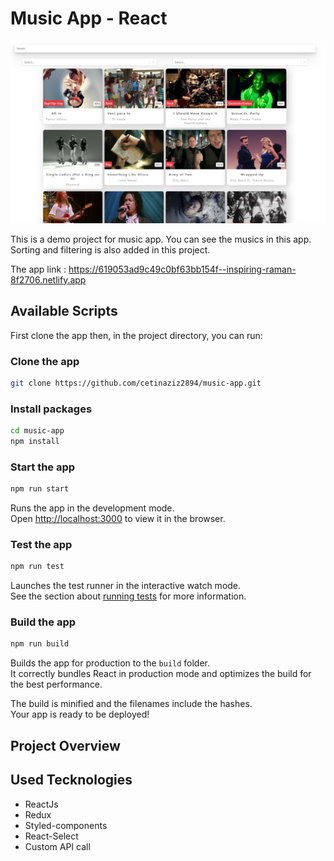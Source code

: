# Music App - React

<img src="https://github.com/cetinaziz2894/music-app/blob/main/public/screen.PNG" alt="screenshot" style="width:800px;" >


This is a demo project for music app. You can see the musics in this app. Sorting and filtering is also added in this project.

The app link : https://619053ad9c49c0bf63bb154f--inspiring-raman-8f2706.netlify.app

## Available Scripts

First clone the app then, in the project directory, you can run:

### Clone the app
```bash
git clone https://github.com/cetinaziz2894/music-app.git
```

### Install packages
```bash
cd music-app
npm install
```

### Start the app
```bash
npm run start
```

Runs the app in the development mode.\
Open [http://localhost:3000](http://localhost:3000) to view it in the browser.

### Test the app
```bash
npm run test
```

Launches the test runner in the interactive watch mode.\
See the section about [running tests](https://facebook.github.io/create-react-app/docs/running-tests) for more information.


### Build the app
```bash
npm run build
```

Builds the app for production to the `build` folder.\
It correctly bundles React in production mode and optimizes the build for the best performance.

The build is minified and the filenames include the hashes.\
Your app is ready to be deployed!

## Project Overview

## Used Tecknologies

- ReactJs
- Redux
- Styled-components
- React-Select
- Custom API call

